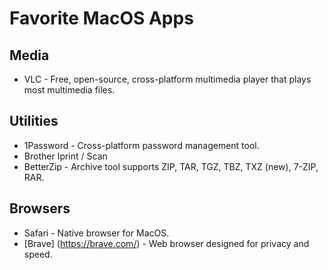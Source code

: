 # Favorite MacOS Apps

## Media
* VLC - Free, open-source, cross-platform multimedia player that plays most multimedia files.

## Utilities
* 1Password - Cross-platform password management tool.
* Brother Iprint / Scan
* BetterZip  - Archive tool supports ZIP, TAR, TGZ, TBZ, TXZ (new), 7-ZIP, RAR.

## Browsers
* Safari - Native browser for MacOS.
* [Brave] (https://brave.com/) - Web browser designed for privacy and speed.
